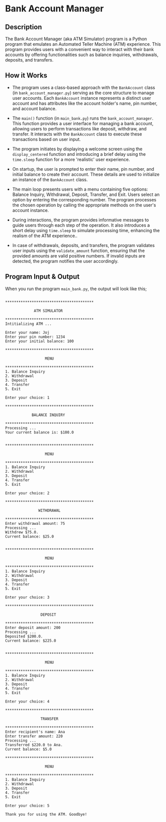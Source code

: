 # Bank Account Manager

## Description

The Bank Account Manager (aka ATM Simulator) program is a Python program that emulates an Automated Teller Machine (ATM) experience. This program provides users with a convenient way to interact with their bank accounts by offering functionalities such as balance inquiries, withdrawals, deposits, and transfers.

## How it Works

- The program uses a class-based approach with the `BankAccount` class (in `bank_account_manager.py`) serving as the core structure to manage user accounts. Each `BankAccount` instance represents a distinct user account and has attributes like the account holder's name, pin number, and account balance.

- The `main()` function (in `main_bank.py`) runs the `bank_account_manager`. This function provides a user interface for managing a bank account, allowing users to perform transactions like deposit, withdraw, and transfer. It interacts with the `BankAccount` class to execute these transactions based on user input.

- The program initiates by displaying a welcome screen using the `display_centered` function and introducing a brief delay using the `time.sleep` function for a more 'realistic' user experience.

- On startup, the user is prompted to enter their name, pin number, and initial balance to create their account. These details are used to initialize an instance of the `BankAccount` class.

- The main loop presents users with a menu containing five options: Balance Inquiry, Withdrawal, Deposit, Transfer, and Exit. Users select an option by entering the corresponding number. The program processes the chosen operation by calling the appropriate methods on the user's account instance.

- During interactions, the program provides informative messages to guide users through each step of the operation. It also introduces a short delay using `time.sleep` to simulate processing time, enhancing the realism of the ATM experience..

- In case of withdrawals, deposits, and transfers, the program validates user inputs using the `validate_amount` function, ensuring that the provided amounts are valid positive numbers. If invalid inputs are detected, the program notifies the user accordingly.

## Program Input & Output

When you run the program `main_bank.py`, the output will look like this;

```

****************************************

             ATM SIMULATOR
             
****************************************
Intitializing ATM ...

Enter your name: Joj
Enter your pin number: 1234
Enter your initial balance: 100

****************************************

                  MENU
                  
****************************************
1. Balance Inquiry
2. Withdrawal
3. Deposit
4. Transfer
5. Exit

Enter your choice: 1

****************************************

            BALANCE INQUIRY
            
****************************************
Processing ...
Your current balance is: $100.0 


****************************************

                  MENU
                  
****************************************
1. Balance Inquiry
2. Withdrawal
3. Deposit
4. Transfer
5. Exit

Enter your choice: 2

****************************************

               WITHDRAWAL
               
****************************************
Enter withdrawal amount: 75
Processing ...
Withdrew $75.0.
Current balance: $25.0


****************************************

                  MENU
                  
****************************************
1. Balance Inquiry
2. Withdrawal
3. Deposit
4. Transfer
5. Exit

Enter your choice: 3

****************************************

                DEPOSIT
                
****************************************
Enter deposit amount: 200
Processing ...
Deposited $200.0.
Current balance: $225.0


****************************************

                  MENU
                  
****************************************
1. Balance Inquiry
2. Withdrawal
3. Deposit
4. Transfer
5. Exit

Enter your choice: 4

****************************************

                TRANSFER
                
****************************************
Enter recipient's name: Ana
Enter transfer amount: 220
Processing ...
Transferred $220.0 to Ana.
Current balance: $5.0

****************************************

                  MENU
                  
****************************************
1. Balance Inquiry
2. Withdrawal
3. Deposit
4. Transfer
5. Exit

Enter your choice: 5

Thank you for using the ATM. Goodbye!
```